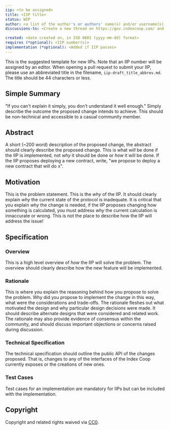 ```yaml
---
iip: <to be assigned>
title: <IIP title>
status: WIP
author: <a list of the author's or authors' name(s) and/or username(s), or name(s) and email(s), e.g. (use with the parentheses or triangular brackets): FirstName LastName (@GitHubUsername), FirstName LastName <foo@bar.com>, FirstName (@GitHubUsername) and GitHubUsername (@GitHubUsername)>
discussions-to: <Create a new thread on https://gov.indexcoop.com/ and drop the link here>

created: <date created on, in ISO 8601 (yyyy-mm-dd) format>
requires (*optional): <IIP number(s)>
implementation (*optional): <Added if IIP passes>
---
```


<!--You can leave these HTML comments in your merged IIP and delete the visible duplicate text guides, they will not appear and may be helpful to refer to if you edit it again. This is the suggested template for new IIPs. Note that an IIP number will be assigned by an editor. When opening a pull request to submit your IIP, please use an abbreviated title in the filename, `iip-draft_title_abbrev.md`. The title should be 44 characters or less.-->

This is the suggested template for new IIPs. Note that an IIP number will be assigned by an editor. When opening a pull request to submit your IIP, please use an abbreviated title in the filename, `iip-draft_title_abbrev.md`. The title should be 44 characters or less.

## Simple Summary
<!--"If you can't explain it simply, you don't understand it well enough." Simply describe the outcome the proposed changes intends to achieve. This should be non-technical and accessible to a casual community member.-->
"If you can't explain it simply, you don't understand it well enough." Simply describe the outcome the proposed change intends to achieve. This should be non-technical and accessible to a casual community member.

## Abstract
<!--A short (~200 word) description of the proposed change, the abstract should clearly describe the proposed change. This is what *will* be done if the IIP is implemented, not *why* it should be done or *how* it will be done. If the IIP proposes deploying a new contract, write, "we propose to deploy a new contract that will do x".-->
A short (~200 word) description of the proposed change, the abstract should clearly describe the proposed change. This is what *will* be done if the IIP is implemented, not *why* it should be done or *how* it will be done. If the IIP proposes deploying a new contract, write, "we propose to deploy a new contract that will do x".

## Motivation
<!--This is the problem statement. This is the *why* of the IIP. It should clearly explain *why* the current state of the protocol is inadequate.  It is critical that you explain *why* the change is needed, if the IIP proposes changing how something is calculated, you must address *why* the current calculation is innaccurate or wrong. This is not the place to describe how the IIP will address the issue!-->
This is the problem statement. This is the *why* of the IIP. It should clearly explain *why* the current state of the protocol is inadequate.  It is critical that you explain *why* the change is needed, if the IIP proposes changing how something is calculated, you must address *why* the current calculation is innaccurate or wrong. This is not the place to describe how the IIP will address the issue!

## Specification
<!--The specification should describe the syntax and semantics of any new feature, there are five sections
1. Overview
2. Rationale
3. Technical Specification
4. Test Cases
5. Configurable Values
-->

### Overview
<!--This is a high level overview of *how* the IIP will solve the problem. The overview should clearly describe how the new feature will be implemented.-->
This is a high level overview of *how* the IIP will solve the problem. The overview should clearly describe how the new feature will be implemented.

### Rationale
<!--This is where you explain the reasoning behind how you propose to solve the problem. Why did you propose to implement the change in this way, what were the considerations and trade-offs. The rationale fleshes out what motivated the design and why particular design decisions were made. It should describe alternate designs that were considered and related work. The rationale may also provide evidence of consensus within the community, and should discuss important objections or concerns raised during discussion.-->
This is where you explain the reasoning behind how you propose to solve the problem. Why did you propose to implement the change in this way, what were the considerations and trade-offs. The rationale fleshes out what motivated the design and why particular design decisions were made. It should describe alternate designs that were considered and related work. The rationale may also provide evidence of consensus within the community, and should discuss important objections or concerns raised during discussion.

### Technical Specification
<!--The technical specification should outline the public API of the changes proposed. That is, changes to any of the interfaces Index Coop currently exposes or the creations of new ones.-->
The technical specification should outline the public API of the changes proposed. That is, changes to any of the interfaces of the Index Coop currently exposes or the creations of new ones.

### Test Cases
<!--Test cases for an implementation are mandatory for IIPs but can be included with the implementation..-->
Test cases for an implementation are mandatory for IIPs but can be included with the implementation.

## Copyright
Copyright and related rights waived via [CC0](https://creativecommons.org/publicdomain/zero/1.0/).